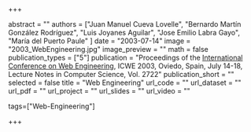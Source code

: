 +++

abstract = ""
authors = ["Juan Manuel Cueva Lovelle", 
 "Bernardo Martín González Rodríguez",
 "Luis Joyanes Aguilar",
 "Jose Emilio Labra Gayo",
 "María del Puerto Paule" 
 ]
date = "2003-07-14"
image = "2003_WebEngineering.jpg"
image_preview = ""
math = false
publication_types = ["5"]
publication = "Proceedings of the [International Conference on Web Engineering](http://www.icwe2003.org/), ICWE 2003, Oviedo, Spain, July 14-18, Lecture Notes in Computer Science, Vol. 2722"
publication_short = ""
selected = false
title = "Web Engineering"
url_code = ""
url_dataset = ""
url_pdf = ""
url_project = ""
url_slides = ""
url_video = ""

tags=["Web-Engineering"]

+++


